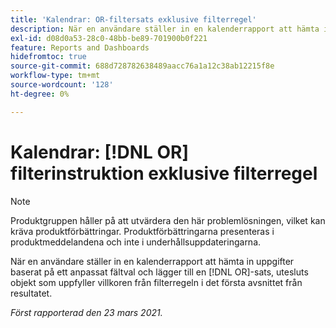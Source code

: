 ```yaml
---
title: 'Kalendrar: OR-filtersats exklusive filterregel'
description: När en användare ställer in en kalenderrapport att hämta in uppgifter baserat på ett anpassat fältval och lägger till en OR-sats, utesluts objekt som uppfyller villkoren från filterregeln i det första avsnittet från resultatet.
exl-id: d08d0a53-28c0-48bb-be89-701900b0f221
feature: Reports and Dashboards
hidefromtoc: true
source-git-commit: 688d728782638489aacc76a1a12c38ab12215f8e
workflow-type: tm+mt
source-wordcount: '128'
ht-degree: 0%

---
```


# Kalendrar: [!DNL OR] filterinstruktion exklusive filterregel

>[!NOTE]
>
>Produktgruppen håller på att utvärdera den här problemlösningen, vilket kan kräva produktförbättringar. Produktförbättringarna presenteras i produktmeddelandena och inte i underhållsuppdateringarna.

När en användare ställer in en kalenderrapport att hämta in uppgifter baserat på ett anpassat fältval och lägger till en [!DNL OR]-sats, utesluts objekt som uppfyller villkoren från filterregeln i det första avsnittet från resultatet.

_Först rapporterad den 23 mars 2021._
